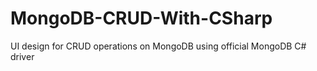 MongoDB-CRUD-With-CSharp
========================

UI design for CRUD operations on MongoDB using official MongoDB C# driver
